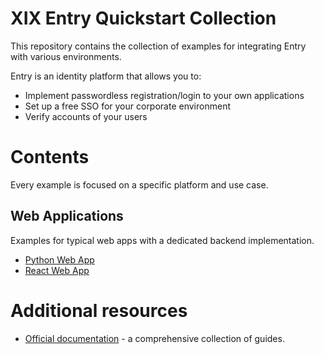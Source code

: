 # XIX Entry Quickstart Collection

This repository contains the collection of examples for integrating Entry with various environments.

Entry is an identity platform that allows you to:

- Implement passwordless registration/login to your own applications
- Set up a free SSO for your corporate environment
- Verify accounts of your users

# Contents

Every example is focused on a specific platform and use case.

## Web Applications

Examples for typical web apps with a dedicated backend implementation.

- [Python Web App](./web-app-python)
- [React Web App](./react-typescript)

# Additional resources

- [Official documentation](https://docs.getentry.io/) - a comprehensive collection of guides.